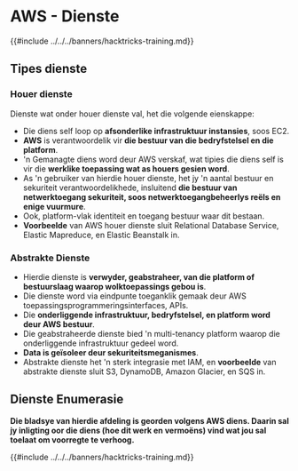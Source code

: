 # AWS - Dienste

{{#include ../../../banners/hacktricks-training.md}}

## Tipes dienste

### Houer dienste

Dienste wat onder houer dienste val, het die volgende eienskappe:

- Die diens self loop op **afsonderlike infrastruktuur instansies**, soos EC2.
- **AWS** is verantwoordelik vir **die bestuur van die bedryfstelsel en die platform**.
- 'n Gemanagte diens word deur AWS verskaf, wat tipies die diens self is vir die **werklike toepassing wat as houers gesien word**.
- As 'n gebruiker van hierdie houer dienste, het jy 'n aantal bestuur en sekuriteit verantwoordelikhede, insluitend **die bestuur van netwerktoegang sekuriteit, soos netwerktoegangbeheerlys reëls en enige vuurmure**.
- Ook, platform-vlak identiteit en toegang bestuur waar dit bestaan.
- **Voorbeelde** van AWS houer dienste sluit Relational Database Service, Elastic Mapreduce, en Elastic Beanstalk in.

### Abstrakte Dienste

- Hierdie dienste is **verwyder, geabstraheer, van die platform of bestuurslaag waarop wolktoepassings gebou is**.
- Die dienste word via eindpunte toeganklik gemaak deur AWS toepassingsprogrammeringsinterfaces, APIs.
- Die **onderliggende infrastruktuur, bedryfstelsel, en platform word deur AWS bestuur**.
- Die geabstraheerde dienste bied 'n multi-tenancy platform waarop die onderliggende infrastruktuur gedeel word.
- **Data is geïsoleer deur sekuriteitsmeganismes**.
- Abstrakte dienste het 'n sterk integrasie met IAM, en **voorbeelde** van abstrakte dienste sluit S3, DynamoDB, Amazon Glacier, en SQS in.

## Dienste Enumerasie

**Die bladsye van hierdie afdeling is georden volgens AWS diens. Daarin sal jy inligting oor die diens (hoe dit werk en vermoëns) vind wat jou sal toelaat om voorregte te verhoog.**

{{#include ../../../banners/hacktricks-training.md}}
